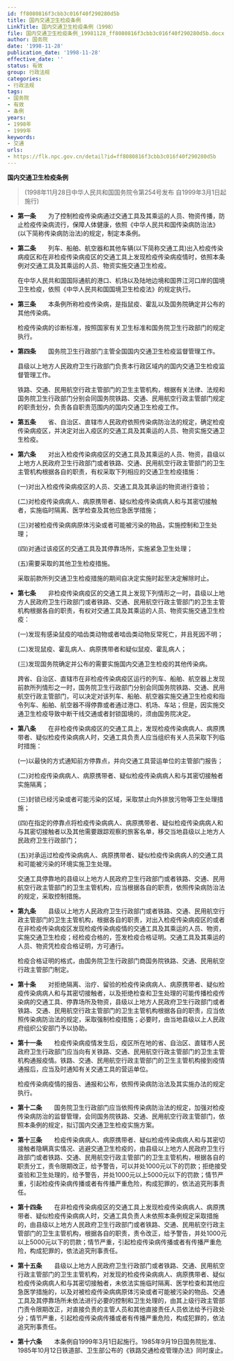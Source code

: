 ```yaml
---
id: ff8080816f3cbb3c016f40f290280d5b
title: 国内交通卫生检疫条例
LinkTitle: 国内交通卫生检疫条例（1998）
file: 国内交通卫生检疫条例_19981128_ff8080816f3cbb3c016f40f290280d5b.docx
author: 国务院
date: '1998-11-28'
publication_date: '1998-11-28'
effective_date: ''
status: 有效
group: 行政法规
categories:
- 行政法规
tags:
- 国务院
- 有效
- 条例
years:
- 1998年
- 1999年
keywords:
- 交通
urls:
- https://flk.npc.gov.cn/detail?id=ff8080816f3cbb3c016f40f290280d5b
---
```


**国内交通卫生检疫条例**

> (1998年11月28日中华人民共和国国务院令第254号发布 自1999年3月1日起施行)

- **第一条**　　为了控制检疫传染病通过交通工具及其乘运的人员、物资传播，防止检疫传染病流行，保障人体健康，依照《中华人民共和国传染病防治法》(以下简称传染病防治法)的规定，制定本条例。

- **第二条**　　列车、船舶、航空器和其他车辆(以下简称交通工具)出入检疫传染病疫区和在非检疫传染病疫区的交通工具上发现检疫传染病疫情时，依照本条例对交通工具及其乘运的人员、物资实施交通卫生检疫。

  在中华人民共和国国际通航的港口、机场以及陆地边境和国界江河口岸的国境卫生检疫，依照《中华人民共和国国境卫生检疫法》的规定执行。

- **第三条**　　本条例所称检疫传染病，是指鼠疫、霍乱以及国务院确定并公布的其他传染病。

  检疫传染病的诊断标准，按照国家有关卫生标准和国务院卫生行政部门的规定执行。

- **第四条**　　国务院卫生行政部门主管全国国内交通卫生检疫监督管理工作。

  县级以上地方人民政府卫生行政部门负责本行政区域内的国内交通卫生检疫监督管理工作。

  铁路、交通、民用航空行政主管部门的卫生主管机构，根据有关法律、法规和国务院卫生行政部门分别会同国务院铁路、交通、民用航空行政主管部门规定的职责划分，负责各自职责范围内的国内交通卫生检疫工作。

- **第五条**　　省、自治区、直辖市人民政府依照传染病防治法的规定，确定检疫传染病疫区，并决定对出入疫区的交通工具及其乘运的人员、物资实施交通卫生检疫。

- **第六条**　　对出入检疫传染病疫区的交通工具及其乘运的人员、物资，县级以上地方人民政府卫生行政部门或者铁路、交通、民用航空行政主管部门的卫生主管机构根据各自的职责，有权采取下列相应的交通卫生检疫措施：

  (一)对出入检疫传染病疫区的人员、交通工具及其承运的物资进行查验；

  (二)对检疫传染病病人、病原携带者、疑似检疫传染病病人和与其密切接触者，实施临时隔离、医学检查及其他应急医学措施；

  (三)对被检疫传染病病原体污染或者可能被污染的物品，实施控制和卫生处理；

  (四)对通过该疫区的交通工具及其停靠场所，实施紧急卫生处理；

  (五)需要采取的其他卫生检疫措施。

  采取前款所列交通卫生检疫措施的期间自决定实施时起至决定解除时止。

- **第七条**　　非检疫传染病疫区的交通工具上发现下列情形之一时，县级以上地方人民政府卫生行政部门或者铁路、交通、民用航空行政主管部门的卫生主管机构根据各自的职责，有权对交通工具及其乘运的人员、物资实施交通卫生检疫：

  (一)发现有感染鼠疫的啮齿类动物或者啮齿类动物反常死亡，并且死因不明；

  (二)发现鼠疫、霍乱病人、病原携带者和疑似鼠疫、霍乱病人；

  (三)发现国务院确定并公布的需要实施国内交通卫生检疫的其他传染病。

  跨省、自治区、直辖市在非检疫传染病疫区运行的列车、船舶、航空器上发现前款所列情形之一时，国务院卫生行政部门分别会同国务院铁路、交通、民用航空行政主管部门，可以决定对该列车、船舶、航空器实施交通卫生检疫和指令列车、船舶、航空器不得停靠或者通过港口、机场、车站；但是，因实施交通卫生检疫导致中断干线交通或者封锁国境的，须由国务院决定。

- **第八条**　　在非检疫传染病疫区的交通工具上，发现检疫传染病病人、病原携带者、疑似检疫传染病病人时，交通工具负责人应当组织有关人员采取下列临时措施：

  (一)以最快的方式通知前方停靠点，并向交通工具营运单位的主管部门报告；

  (二)对检疫传染病病人、病原携带者、疑似检疫传染病病人和与其密切接触者实施隔离；

  (三)封锁已经污染或者可能污染的区域，采取禁止向外排放污物等卫生处理措施；

  (四)在指定的停靠点将检疫传染病病人、病原携带者、疑似检疫传染病病人和与其密切接触者以及其他需要跟踪观察的旅客名单，移交当地县级以上地方人民政府卫生行政部门；

  (五)对承运过检疫传染病病人、病原携带者、疑似检疫传染病病人的交通工具和可能被污染的环境实施卫生处理。

  交通工具停靠地的县级以上地方人民政府卫生行政部门或者铁路、交通、民用航空行政主管部门的卫生主管机构，应当根据各自的职责，依照传染病防治法的规定，采取控制措施。

- **第九条**　　县级以上地方人民政府卫生行政部门或者铁路、交通、民用航空行政主管部门的卫生主管机构，根据各自的职责，对出入检疫传染病疫区的或者在非检疫传染病疫区发现检疫传染病疫情的交通工具及其乘运的人员、物资，实施交通卫生检疫；经检疫合格的，签发检疫合格证明。交通工具及其乘运的人员、物资凭检疫合格证明，方可通行。

  检疫合格证明的格式，由国务院卫生行政部门商国务院铁路、交通、民用航空行政主管部门制定。

- **第十条**　　对拒绝隔离、治疗、留验的检疫传染病病人、病原携带者、疑似检疫传染病病人和与其密切接触者，以及拒绝检查和卫生处理的可能传播检疫传染病的交通工具、停靠场所及物资，县级以上地方人民政府卫生行政部门或者铁路、交通、民用航空行政主管部门的卫生主管机构根据各自的职责，应当依照传染病防治法的规定，采取强制检疫措施；必要时，由当地县级以上人民政府组织公安部门予以协助。

- **第十一条**　　检疫传染病疫情发生后，疫区所在地的省、自治区、直辖市人民政府卫生行政部门应当向有关铁路、交通、民用航空行政主管部门的卫生主管机构通报疫情。铁路、交通、民用航空行政主管部门的卫生主管机构接到疫情通报后，应当及时通知有关交通工具的营运单位。

  检疫传染病疫情的报告、通报和公布，依照传染病防治法及其实施办法的规定执行。

- **第十二条**　　国务院卫生行政部门应当依照传染病防治法的规定，加强对检疫传染病防治的监督管理，会同国务院铁路、交通、民用航空行政主管部门，依照本条例的规定，拟订国内交通卫生检疫实施方案。

- **第十三条**　　检疫传染病病人、病原携带者、疑似检疫传染病病人和与其密切接触者隐瞒真实情况、逃避交通卫生检疫的，由县级以上地方人民政府卫生行政部门或者铁路、交通、民用航空行政主管部门的卫生主管机构，根据各自的职责分工，责令限期改正，给予警告，可以并处1000元以下的罚款；拒绝接受查验和卫生处理的，给予警告，并处1000元以上5000元以下的罚款；情节严重，引起检疫传染病传播或者有传播严重危险，构成犯罪的，依法追究刑事责任。

- **第十四条**　　在非检疫传染病疫区的交通工具上发现检疫传染病病人、病原携带者、疑似检疫传染病病人时，交通工具负责人未依照本条例规定采取措施的，由县级以上地方人民政府卫生行政部门或者铁路、交通、民用航空行政主管部门的卫生主管机构，根据各自的职责，责令改正，给予警告，并处1000元以上5000元以下的罚款；情节严重，引起检疫传染病传播或者有传播严重危险，构成犯罪的，依法追究刑事责任。

- **第十五条**　　县级以上地方人民政府卫生行政部门或者铁路、交通、民用航空行政主管部门的卫生主管机构，对发现的检疫传染病病人、病原携带者、疑似检疫传染病病人和与其密切接触者，未依法实施临时隔离、医学检查和其他应急医学措施的，以及对被检疫传染病病原体污染或者可能被污染的物品、交通工具及其停靠场所未依法进行必要的控制和卫生处理的，由其上级行政主管部门责令限期改正，对直接负责的主管人员和其他直接责任人员依法给予行政处分；情节严重，引起检疫传染病传播或者有传播严重危险，构成犯罪的，依法追究刑事责任。

- **第十六条**　　本条例自1999年3月1日起施行。1985年9月19日国务院批准、1985年10月12日铁道部、卫生部公布的《铁路交通检疫管理办法》同时废止。
